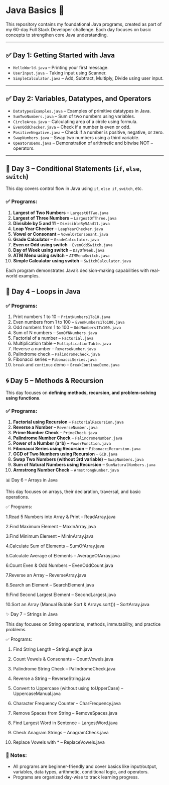 # Java Basics 🚀

This repository contains my foundational Java programs, created as part of my 60-day Full Stack Developer challenge. Each day focuses on basic concepts to strengthen core Java understanding.

---

## ✅ Day 1: Getting Started with Java
- `HelloWorld.java` – Printing your first message.
- `UserInput.java` – Taking input using Scanner.
- `SimpleCalculator.java` – Add, Subtract, Multiply, Divide using user input.

---

## ✅ Day 2: Variables, Datatypes, and Operators
- `DatatypesExamples.java` – Examples of primitive datatypes in Java.
- `SumTwoNumbers.java` – Sum of two numbers using variables.
- `CircleArea.java` – Calculating area of a circle using formula.
- `EvenOddChecker.java` – Check if a number is even or odd.
- `PositiveNegative.java` – Check if a number is positive, negative, or zero.
- `SwapNumbers.java` – Swap two numbers using a third variable.
- `OpeatorsDemo.java` – Demonstration of arithmetic and bitwise NOT `~` operators.

---
## 🚀 Day 3 – Conditional Statements (`if`, `else`, `switch`)

This day covers control flow in Java using `if`, `else if`, `switch`, etc.

### ✅ Programs:
1. **Largest of Two Numbers** – `LargestOfTwo.java`
2. **Largest of Three Numbers** – `LargestOfThree.java`
3. **Divisible by 5 and 11** – `DivisibleBy5And11.java`
4. **Leap Year Checker** – `LeapYearChecker.java`
5. **Vowel or Consonant** – `VowelOrConsonant.java`
6. **Grade Calculator** – `GradeCalculator.java`
7. **Even or Odd using switch** – `EvenOddSwitch.java`
8. **Day of Week using switch** – `DayOfWeek.java`
9. **ATM Menu using switch** – `ATMMenuSwitch.java`
10. **Simple Calculator using switch** – `SwitchCalculator.java`

Each program demonstrates Java’s decision-making capabilities with real-world examples.

## 🔁 Day 4 – Loops in Java

### ✅ Programs:
1. Print numbers 1 to 10 – `PrintNumbers1To10.java`
2. Even numbers from 1 to 100 – `EvenNumbers1To100.java`
3. Odd numbers from 1 to 100 – `OddNumbers1To100.java`
4. Sum of N numbers – `SumOfNNumbers.java`
5. Factorial of a number – `Factorial.java`
6. Multiplication table – `MultiplicationTable.java`
7. Reverse a number – `ReverseNumber.java`
8. Palindrome check – `PalindromeCheck.java`
9. Fibonacci series – `FibonacciSeries.java`
10. `break` and `continue` demo – `BreakContinueDemo.java`

## 🌀 Day 5 – Methods & Recursion

This day focuses on **defining methods, recursion, and problem-solving using functions**.

### ✅ Programs:
1. **Factorial using Recursion** – `FactorialRecursion.java`
2. **Reverse a Number** – `ReverseNumber.java`
3. **Prime Number Check** – `PrimeCheck.java`
4. **Palindrome Number Check** – `PalindromeNumber.java`
5. **Power of a Number (a^b)** – `PowerFunction.java`
6. **Fibonacci Series using Recursion** – `FibonacciRecursion.java`
7. **GCD of Two Numbers using Recursion** – `GCD.java`
8. **Swap Two Numbers (without 3rd variable)** – `SwapNumbers.java`
9. **Sum of Natural Numbers using Recursion** – `SumNaturalNumbers.java`
10. **Armstrong Number Check** – `ArmstrongNumber.java`

📊 Day 6 – Arrays in Java

This day focuses on arrays, their declaration, traversal, and basic operations.

✅ Programs:

1.Read 5 Numbers into Array & Print – ReadArray.java

2.Find Maximum Element – MaxInArray.java

3.Find Minimum Element – MinInArray.java

4.Calculate Sum of Elements – SumOfArray.java

5.Calculate Average of Elements – AverageOfArray.java

6.Count Even & Odd Numbers – EvenOddCount.java

7.Reverse an Array – ReverseArray.java

8.Search an Element – SearchElement.java

9.Find Second Largest Element – SecondLargest.java

10.Sort an Array (Manual Bubble Sort & Arrays.sort()) – SortArray.java

✨ Day 7 – Strings in Java

This day focuses on String operations, methods, immutability, and practice problems.

✅ Programs:

1. Find String Length – StringLength.java

2. Count Vowels & Consonants – CountVowels.java

3. Palindrome String Check – PalindromeCheck.java

4. Reverse a String – ReverseString.java

5. Convert to Uppercase (without using toUpperCase) – UppercaseManual.java

6. Character Frequency Counter – CharFrequency.java

7. Remove Spaces from String – RemoveSpaces.java

8. Find Largest Word in Sentence – LargestWord.java

9. Check Anagram Strings – AnagramCheck.java
 
10. Replace Vowels with * – ReplaceVowels.java


### 📘 Notes:
- All programs are beginner-friendly and cover basics like input/output, variables, data types, arithmetic, conditional logic, and operators.
- Programs are organized day-wise to track learning progress.
